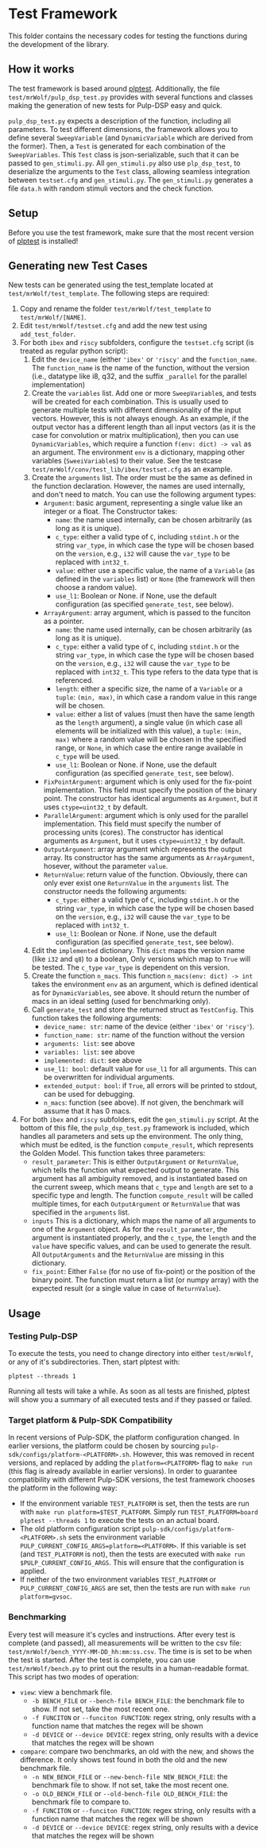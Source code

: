 # Test Framework

This folder contains the necessary codes for testing the functions during the development of the library.

## How it works

The test framework is based around [plptest](https://github.com/pulp-platform/plptest). Additionally, the file `test/mrWolf/pulp_dsp_test.py` provides with several functions and classes making the generation of new tests for Pulp-DSP easy and quick.

`pulp_dsp_test.py` expects a description of the function, including all parameters. To test different dimensions, the framework allows you to define several `SweepVariable` (and `DynamicVariable` which are derived from the former). Then, a `Test` is generated for each combination of the `SweepVariables`. This `Test` class is json-serializable, such that it can be passed to `gen_stimuli.py`. All `gen_stimuli.py` also use `plp_dsp_test`, to deserialize the arguments to the `Test` class, allowing seamless integration between `testset.cfg` and `gen_stimuli.py`. The `gen_stimuli.py` generates a file `data.h` with random stimuli vectors and the check function.

## Setup

Before you use the test framework, make sure that the most recent version of [plptest](https://github.com/pulp-platform/plptest) is installed!

## Generating new Test Cases

New tests can be generated using the test_template located at `test/mrWolf/test_template`. The following steps are required:

1. Copy and rename the folder `test/mrWolf/test_template` to `test/mrWolf/[NAME]`.
2. Edit `test/mrWolf/testset.cfg` and add the new test using `add_test_folder`.
3. For both `ibex` and `riscy` subfolders, configure the `testset.cfg` script (is treated as regular python script):
   1. Edit the `device_name` (either `'ibex'` or `'riscy'` and the `function_name`. The `function_name` is the name of the function, without the version (i.e., datatype like i8, q32, and the suffix `_parallel` for the parallel implementation)
   2. Create the `variables` list. Add one or more `SweepVariable`s, and tests will be created for each combination. This is usually used to generate multiple tests with different dimensionality of the input vectors. However, this is not always enough. As an example, if the output vector has a different length than all input vectors (as it is the case for convolution or matrix multiplication), then you can use `DynamicVariables`, which require a function `f(env: dict) -> val` as an argument. The environment `env` is a dictionary, mapping other variables (`SweeiVariable`s) to their value. See the testcase `test/mrWolf/conv/test_lib/ibex/testset.cfg` as an example.
   3. Create the `arguments` list. The order must be the same as defined in the function declaration. However, the names are used internally, and don't need to match. You can use the following argument types:
      - `Argument`: basic argument, representing a single value like an integer or a float. The Constructor takes:
	    - `name`: the name used internally, can be chosen arbitrarily (as long as it is unique).
		- `c_type`: either a valid type of `C`, including `stdint.h` or the string `var_type`, in which case the type will be chosen based on the `version`, e.g., `i32` will cause the `var_type` to be replaced with `int32_t`.
		- `value`: either use a specific value, the name of a `Variable` (as defined in the `variables` list) or `None` (the framework will then choose a random value).
		- `use_l1`: Boolean or None. if None, use the default configuration (as specified `generate_test`, see below).
	  - `ArrayArgument`: array argument, which is passed to the funciton as a pointer. 
	    - `name`: the name used internally, can be chosen arbitrarily (as long as it is unique).
		- `c_type`: either a valid type of `C`, including `stdint.h` or the string `var_type`, in which case the type will be chosen based on the `version`, e.g., `i32` will cause the `var_type` to be replaced with `int32_t`. This type refers to the data type that is referenced. 
		- `length`: either a specific size, the name of a `Variable` or a `tuple`: `(min, max)`, in which case a random value in this range will be chosen.
		- `value`: either a list of values (must then have the same length as the `length` argument), a single value (in which case all elements will be initialized with this value), a `tuple`: `(min, max)` where a random value will be chosen in the specified range, or `None`, in which case the entire range available in `c_type` will be used.
		- `use_l1`: Boolean or None. if None, use the default configuration (as specified `generate_test`, see below).
	  - `FixPointArgument`: argument which is only used for the fix-point implementation. This field must specify the position of the binary point. The constructor has identical arguments as `Argument`, but it uses `ctype=uint32_t` by default.
	  - `ParallelArgument`: argument which is only used for the parallel implementation. This field must specify the number of processing units (cores). The constructor has identical arguments as `Argument`, but it uses `ctype=uint32_t` by default.
	  - `OutputArgument`: array argument which represents the output array. Its constructor has the same arguments as `ArrayArgument`, hosever, without the parameter `value`.
	  - `ReturnValue`: return value of the function. Obviously, there can only ever exist one `ReturnValue` in the `arguments` list. The constructor needs the following arguments:
		- `c_type`: either a valid type of `C`, including `stdint.h` or the string `var_type`, in which case the type will be chosen based on the `version`, e.g., `i32` will cause the `var_type` to be replaced with `int32_t`.
		- `use_l1`: Boolean or None. if None, use the default configuration (as specified `generate_test`, see below).
   4. Edit the `implemented` dictionary. This `dict` maps the version name (like `i32` and `q8`) to a boolean, Only versions which map to `True` will be tested. The `c_type` `var_type` is dependent on this version.
   5. Create the function `n_macs`. This function `n_macs(env: dict) -> int` takes the environment `env` as an argument, which is defined identical as for `DynamicVariables`, see above. It should return the number of macs in an ideal setting (used for benchmarking only).
   6. Call `generate_test` and store the returned struct as `TestConfig`. This function takes the following arguments:
      - `device_name: str`: name of the device (either `'ibex'` or `'riscy'`).
	  - `function_name: str`: name of the function without the version
	  - `arguments: list`: see above
	  - `variables: list`: see above
	  - `implemented: dict`: see above
	  - `use_l1: bool`: default value for `use_l1` for all arguments. This can be overwritten for individual arguments.
	  - `extended_output: bool`: if `True`, all errors will be printed to stdout, can be used for debugging.
	  - `n_macs`: function (see above). If not given, the benchmark will assume that it has 0 macs.
3. For both `ibex` and `riscy` subfolders, edit the `gen_stimuli.py` script. At the bottom of this file, the `pulp_dsp_test.py` framework is included, which handles all parameters and sets up the environment. The only thing, which must be edited, is the function `compute_result`, which represents the Golden Model. This function takes three parameters:
   - `result_parameter`: This is either `OutputArgument` or `ReturnValue`, which tells the function what expected output to generate. This argument has all ambiguity removed, and is instantiated based on the current sweep, which means that `c_type` and `length` are set to a specific type and length. The function `compute_result` will be called multiple times, for each `OutputArgument` or `ReturnValue` that was specified in the `arguments` list.
   - `inputs` This is a dictionary, which maps the name of all arguments to one of the `Argument` object. As for the `result_parameter`, the argument is instantiated properly, and the `c_type`, the `length` and the `value` have specific values, and can be used to generate the result. All `OutputArguments` and the `ReturnValue` are missing in this dictionary.
   - `fix_point`: Either `False` (for no use of fix-point) or the position of the binary point.
   The function must return a list (or numpy array) with the expected result (or a single value in case of `ReturnValue`).

## Usage

### Testing Pulp-DSP

To execute the tests, you need to change directory into either `test/mrWolf`, or any of it's subdirectories. Then, start plptest with:

```
plptest --threads 1
```

Running all tests will take a while. As soon as all tests are finished, plptest will show you a summary of all executed tests and if they passed or failed.

### Target platform & Pulp-SDK Compatibility

In recent versions of Pulp-SDK, the platform configuration changed. In earlier versions, the platform could be chosen by sourcing `pulp-sdk/configs/platform-<PLATFORM>.sh`. However, this was removed in recent versions, and replaced by adding the `platform=<PLATFORM>` flag to `make run` (this flag is already available in earlier versions). In order to guarantee compatibility with different Pulp-SDK versions, the test framework chooses the platform in the following way:

- If the environment variable `TEST_PLATFORM` is set, then the tests are run with `make run platform=$TEST_PLATFORM`. Simply run `TEST_PLATFORM=board plptest --threads 1` to execute the tests on an actual board.
- The old platform configuration script `pulp-sdk/configs/platform-<PLATFORM>.sh` sets the environment variable `PULP_CURRENT_CONFIG_ARGS=platform=<PLATFORM>`. If this variable is set (and `TEST_PLATFORM` is not), then the tests are executed with `make run $PULP_CURRENT_CONFIG_ARGS`. This will ensure that the configuration is applied.
- If neither of the two environment variables `TEST_PLATFORM` or `PULP_CURRENT_CONFIG_ARGS` are set, then the tests are run with `make run platform=gvsoc`.

### Benchmarking

Every test will measure it's cycles and instructions. After every test is complete (and passed), all measurements will be written to the csv file: `test/mrWolf/bench_YYYY-MM-DD_hh:mm:ss.csv`. The time is is set to be when the test is started. After the test is complete, you can use `test/mrWolf/bench.py` to print out the results in a human-readable format. This script has two modes of operation:

- `view`: view a benchmark file. 
  - `-b BENCH_FILE` or `--bench-file BENCH_FILE`: the benchmark file to show. If not set, take the most recent one.
  - `-f FUNCITON` or `--funciton FUNCTION`: regex string, only results with a function name that matches the regex will be shown
  - `-d DEVICE` or `--device DEVICE`: regex string, only results with a device that matches the regex will be shown
- `compare`: compare two benchmarks, an old with the new, and shows the difference. It only shows test found in both the old and the new benchmark file.
  - `-n NEW_BENCH_FILE` or `--new-bench-file NEW_BENCH_FILE`: the benchmark file to show. If not set, take the most recent one.
  - `-o OLD_BENCH_FILE` or `--old-bench-file OLD_BENCH_FILE`: the benchmark file to compare to.
  - `-f FUNCITON` or `--funciton FUNCTION`: regex string, only results with a function name that matches the regex will be shown
  - `-d DEVICE` or `--device DEVICE`: regex string, only results with a device that matches the regex will be shown

